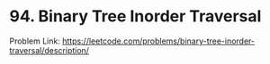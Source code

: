 # 94. Binary Tree Inorder Traversal

Problem Link: https://leetcode.com/problems/binary-tree-inorder-traversal/description/